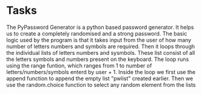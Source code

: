# Tasks 
The PyPassword Generator is a python based password generator.
It helps us to create a completely randomised and a strong password.
The basic logic used by the program is that it takes input from the user of how many number of letters numbers
and symbols are required. Then it loops through the individual lists of letters numbers and sysmbols. 
These list consist of all the letters symbols and numbers present on the keyboard.
The loop runs using the range funtion, which ranges from 1 to number of letters/numbers/symbols enterd by user + 1.
Inside the loop we first use the append function to append the empty list "pwlist" created earlier.
Then we use the random.choice function to select any random element from the lists 